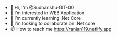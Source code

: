 - 👋 Hi, I’m @Sudhanshu-GIT-00
- 👀 I’m interested in WEB Application
- 🌱 I’m currently learning .Net Core
- 💞️ I’m looking to collaborate on .Net core
- 📫 How to reach me https://ranjan119.netlify.app

<!--
Sudhanshu-GIT-00/Sudhanshu-GIT-00 is a ✨ special ✨ repository because its `README.md` (this file) appears on your GitHub profile.
You can click the Preview link to take a look at your changes.
--->

